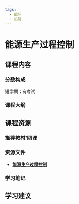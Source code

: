 ```yaml
---
tags:
  - 能环
  - 热能
---
```


# 能源生产过程控制

## 课程内容

### 分数构成

短学期；有考试

### 课程大纲


## 课程资源

### 推荐教材/网课

### 资源文件

- [**能源生产过程控制**](https://pan.baidu.com/s/1u1BQqhLQPQqWBo-JxmAuDA?pwd=g2dt)

### 学习笔记

## 学习建议








